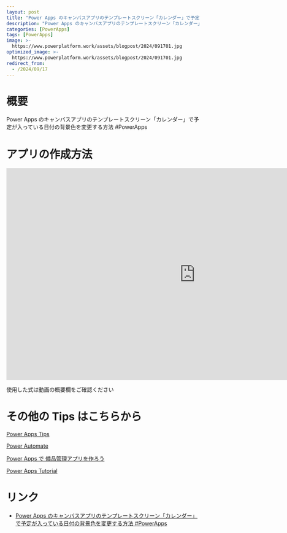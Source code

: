 ```yaml
---
layout: post
title: "Power Apps のキャンバスアプリのテンプレートスクリーン「カレンダー」で予定が入っている日付の背景色を変更する方法 #PowerApps"
description: "Power Apps のキャンバスアプリのテンプレートスクリーン「カレンダー」で予定が入っている日付の背景色を変更する方法 #PowerAppsを動画で分かりやすく解説"
categories: [PowerApps]
tags: [PowerApps]
image: >-
  https://www.powerplatform.work/assets/blogpost/2024/091701.jpg
optimized_image: >-
  https://www.powerplatform.work/assets/blogpost/2024/091701.jpg
redirect_from:
  - /2024/09/17
---
```



#  概要

Power Apps のキャンバスアプリのテンプレートスクリーン「カレンダー」で予定が入っている日付の背景色を変更する方法 #PowerApps


# アプリの作成方法

<iframe width="983" height="553" src="https://www.youtube.com/embed/qZHqRvGc898" title="YouTube video player" frameborder="0" allow="accelerometer; autoplay; clipboard-write; encrypted-media; gyroscope; picture-in-picture" allowfullscreen></iframe>


使用した式は動画の概要欄をご確認ください


# その他の Tips はこちらから

[Power Apps Tips](https://www.youtube.com/watch?v=VrAQf3JQ7yM&list=PLVhFi1fb3DqakSLVMn22DDcySXh9jtzi- )


[Power Automate](https://www.youtube.com/watch?v=-YnJYT0ASEM&list=PLVhFi1fb3Dqbzic6GieqnLFgD3aTj-eHA)


[Power Apps で 備品管理アプリを作ろう](https://www.youtube.com/playlist?list=PLVhFi1fb3DqZM3HKb8Hea6XEL96990Fyn)


[Power Apps Tutorial](https://www.youtube.com/playlist?list=PLVhFi1fb3DqalxpL974VvAJvV4iWoSbe_)


# リンク


- [Power Apps のキャンバスアプリのテンプレートスクリーン「カレンダー」で予定が入っている日付の背景色を変更する方法 #PowerApps](https://www.youtube.com/watch?v=qZHqRvGc898)

